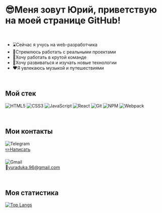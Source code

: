 # :sunglasses:Меня зовут Юрий, приветствую на моей странице GitHub!  

<br>

 - :hourglass:Сейчас я учусь на web-разработчика  
 - :dart:Стремлюсь работать с реальными проектами  
 - :metal:Хочу работать в крутой команде  
 - :pencil:Хочу развиваться и изучать новые технологии  
 - :hearts:Я увлекаюсь музыкой и путешествиями  

<br>

## Мой стек
![HTML5](https://img.shields.io/badge/html5-%23E34F26.svg?style=for-the-badge&logo=html5&logoColor=white)
![CSS3](https://img.shields.io/badge/css3-%231572B6.svg?style=for-the-badge&logo=css3&logoColor=white)
![JavaScript](https://img.shields.io/badge/javascript-%23323330.svg?style=for-the-badge&logo=javascript&logoColor=%23F7DF1E)
![React](https://img.shields.io/badge/react-%2320232a.svg?style=for-the-badge&logo=react&logoColor=%2361DAFB)
![Git](https://img.shields.io/badge/git-%23F05033.svg?style=for-the-badge&logo=git&logoColor=white)
![NPM](https://img.shields.io/badge/NPM-%23CB3837.svg?style=for-the-badge&logo=npm&logoColor=white)
![Webpack](https://img.shields.io/badge/webpack-%238DD6F9.svg?style=for-the-badge&logo=webpack&logoColor=black)

<br>

## Мои контакты
![Telegram](https://img.shields.io/badge/Telegram-2CA5E0?style=for-the-badge&logo=telegram&logoColor=white)  
[:pencil2:Написать](https://t.me/PazificDev)  
<br>
![Gmail](https://img.shields.io/badge/Gmail-D14836?style=for-the-badge&logo=gmail&logoColor=white)  
:email:yuraduka.96@gmail.com  

<br>

## Моя статистика  
[![Top Langs](https://github-readme-stats.vercel.app/api/top-langs/?username=PazificDev&layout=compact)](https://github.com/anuraghazra/github-readme-stats)

